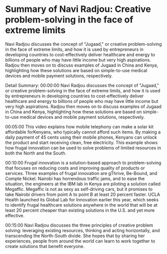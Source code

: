 # Summary of Navi Radjou: Creative problem-solving in the face of extreme limits

Navi Radjou discusses the concept of "Jugaad," or creative problem-solving in the face of extreme limits, and how it is used by entrepreneurs in developing countries to cost-effectively deliver healthcare and energy to billions of people who may have little income but very high aspirations. Radjou then moves on to discuss examples of Jugaad in China and Kenya, highlighting how these solutions are based on simple-to-use medical devices and mobile payment solutions, respectively.

Detail Summary: 
00:00:00
Navi Radjou discusses the concept of "Jugaad," or creative problem-solving in the face of extreme limits, and how it is used by entrepreneurs in developing countries to cost-effectively deliver healthcare and energy to billions of people who may have little income but very high aspirations. Radjou then moves on to discuss examples of Jugaad in China and Kenya, highlighting how these solutions are based on simple-to-use medical devices and mobile payment solutions, respectively.

00:05:00
This video explains how mobile telephony can make a solar kit affordable forKenyans, who typically cannot afford such items. By making a daily payment of 45 cents using their mobile phones, Kenyans can unlock the product and start receiving clean, free electricity. This example shows how frugal innovation can be used to solve problems of limited resources in both the North and the South.

00:10:00
Frugal innovation is a solution-based approach to problem-solving that focuses on reducing costs and improving quality of products or services. Three examples of frugal innovation are gThrive, Be-Bound, and Compte Nickel. Nairobi has horrendous traffic jams, and to ease the situation, the engineers at the IBM lab in Kenya are piloting a solution called Megaffic. Megaffic is not as sexy as self-driving cars, but it promises to take Nairobi drivers from point A to point B at least 20 percent faster. UCLA Health launched its Global Lab for Innovation earlier this year, which seeks to identify frugal healthcare solutions anywhere in the world that will be at least 20 percent cheaper than existing solutions in the U.S. and yet more effective.

00:15:00
Navi Radjou discusses the three principles of creative problem solving: leveraging existing resources, thinking and acting horizontally, and transcending the North-South divide. She hopes that by sharing her experiences, people from around the world can learn to work together to create solutions that benefit everyone.

